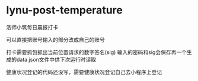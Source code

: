 # lynu-post-temperature
洛师小筑每日晨报打卡

可以直接把账号输入的部分改成自己的账号

打卡需要抓包抓出当前位置请求的数字签名(sig)
输入的密码和sig会保存再一个生成的data.json文件中供下次运行时读取

健康状况登记的代码还没写，需要健康状况登记自己去小程序上登记
